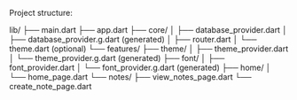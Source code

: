 Project structure:

lib/
├── main.dart
├── app.dart
├── core/
│   ├── database_provider.dart
│   ├── database_provider.g.dart (generated)
│   ├── router.dart
│   └── theme.dart (optional)
└── features/
├── theme/
│   ├── theme_provider.dart
│   └── theme_provider.g.dart (generated)
├── font/
│   ├── font_provider.dart
│   └── font_provider.g.dart (generated)
├── home/
│   └── home_page.dart
└── notes/
├── view_notes_page.dart
└── create_note_page.dart